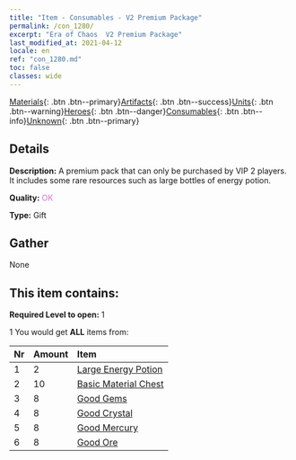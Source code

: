 ```yaml
---
title: "Item - Consumables - V2 Premium Package"
permalink: /con_1280/
excerpt: "Era of Chaos  V2 Premium Package"
last_modified_at: 2021-04-12
locale: en
ref: "con_1280.md"
toc: false
classes: wide
---
```

 [Materials](/Items/){: .btn .btn--primary}[Artifacts](/Items/Artifacts/){: .btn .btn--success}[Units](/Items/Units/){: .btn .btn--warning}[Heroes](/Items/Heroes/){: .btn .btn--danger}[Consumables](/Items/Consumables/){: .btn .btn--info}[Unknown](/Items/Unknown/){: .btn .btn--primary}

## Details
 **Description:** A premium pack that can only be purchased by VIP 2 players. It includes some rare resources such as large bottles of energy potion.

 **Quality:** <span style="color: #DA70D6">OK</span>

 **Type:** Gift

## Gather

  None

## This item contains:

 **Required Level to open:** 1

 1 You would get **ALL** items  from:

  | Nr | Amount |     Item    |
  |:---|:-------|:------------|
  | 1 | 2 | [Large Energy Potion](/Items/con_706/) | 
  | 2 | 10 | [Basic Material Chest](/Items/con_756/) | 
  | 3 | 8 | [Good Gems](/Items/mat_16/) | 
  | 4 | 8 | [Good Crystal](/Items/mat_17/) | 
  | 5 | 8 | [Good Mercury](/Items/mat_14/) | 
  | 6 | 8 | [Good Ore](/Items/mat_12/) | 
